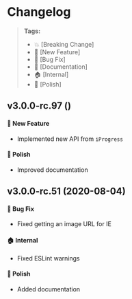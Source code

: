 Changelog
=========

> **Tags:**
> - :boom:       [Breaking Change]
> - :rocket:     [New Feature]
> - :bug:        [Bug Fix]
> - :memo:       [Documentation]
> - :house:      [Internal]
> - :nail_care:  [Polish]

## v3.0.0-rc.97 ()

#### :rocket: New Feature

* Implemented new API from `iProgress`

#### :nail_care: Polish

* Improved documentation

## v3.0.0-rc.51 (2020-08-04)

#### :bug: Bug Fix

* Fixed getting an image URL for IE

#### :house: Internal

* Fixed ESLint warnings

#### :nail_care: Polish

* Added documentation
